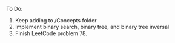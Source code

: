 To Do:
  1. Keep adding to /Concepts folder
  2. Implement binary search, binary tree, and binary tree inversal
  3. Finish LeetCode problem 78.
